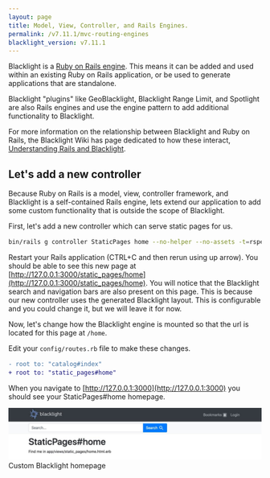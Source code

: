 ```yaml
---
layout: page
title: Model, View, Controller, and Rails Engines.
permalink: /v7.11.1/mvc-routing-engines
blacklight_version: v7.11.1
---
```


Blacklight is a [Ruby on Rails engine](https://guides.rubyonrails.org/engines.html). This means it can be added and used within an existing Ruby on Rails application, or be used to generate applications that are standalone.

Blacklight "plugins" like GeoBlacklight, Blacklight Range Limit, and Spotlight are also Rails engines and use the engine pattern to add additional functionality to Blacklight.

For more information on the relationship between Blacklight and Ruby on Rails, the Blacklight Wiki has page dedicated to how these interact, [Understanding Rails and Blacklight](https://github.com/projectblacklight/blacklight/wiki/Understanding-Rails-and-Blacklight).

## Let's add a new controller

Because Ruby on Rails is a model, view, controller framework, and Blacklight is a self-contained Rails engine, lets extend our application to add some custom functionality that is outside the scope of Blacklight.

First, let's add a new controller which can serve static pages for us.

```sh
bin/rails g controller StaticPages home --no-helper --no-assets -t=rspec
```

Restart your Rails application (CTRL+C and then rerun using up arrow). You should be able to see this new page at [http://127.0.0.1:3000/static_pages/home](http://127.0.0.1:3000/static_pages/home). You will notice that the Blacklight search and navigation bars are also present on this page. This is because our new controller uses the generated Blacklight layout. This is configurable and you could change it, but we will leave it for now.

Now, let's change how the Blacklight engine is mounted so that the url is located for this page at `/home`.

Edit your `config/routes.rb` file to make these changes.

```diff
- root to: "catalog#index"
+ root to: "static_pages#home"
```

When you navigate to [http://127.0.0.1:3000](http://127.0.0.1:3000) you should see your StaticPages#home homepage. 

<div class='image-well'>
  <img src='/public/images/custom-home-page.jpg' alt='Custom Blacklight Homepage' />
  <div class='caption'>Custom Blacklight homepage</div>
</div>
